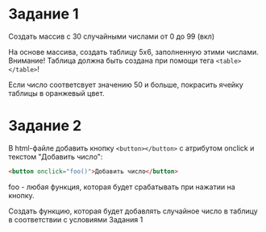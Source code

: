 # Задание 1  
Создать массив с 30 случайными числами от 0 до 99 (вкл)  
  
На основе массива, создать таблицу 5х6, заполненную этими числами.  
Внимание! Таблица должна быть создана при помощи тега ```<table></table>```!  
  
Если число соответсвует значению 50 и больше, покрасить ячейку таблицы в оранжевый цвет.  
  
  
# Задание 2  
В html-файле добавить кнопку ```<button></button>``` с атрибутом onclick и текстом "Добавить число":  

```html
<button onclick="foo()">Добавить число</button>
```
  
foo - любая функция, которая будет срабатывать при нажатии на кнопку.  
  
Создать функцию, которая будет добавлять случайное число в таблицу в соответствии с условиями Задания 1
